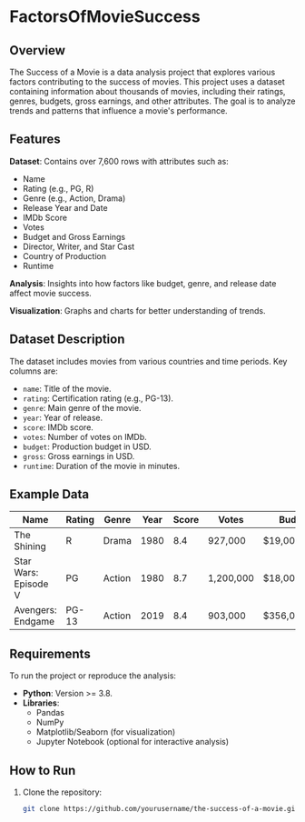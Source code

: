 # FactorsOfMovieSuccess

## Overview
The Success of a Movie is a data analysis project that explores various factors contributing to the success of movies. This project uses a dataset containing information about thousands of movies, including their ratings, genres, budgets, gross earnings, and other attributes. The goal is to analyze trends and patterns that influence a movie's performance.

## Features
**Dataset**: Contains over 7,600 rows with attributes such as:

- Name
- Rating (e.g., PG, R)
- Genre (e.g., Action, Drama)
- Release Year and Date
- IMDb Score
- Votes
- Budget and Gross Earnings
- Director, Writer, and Star Cast
- Country of Production
- Runtime

**Analysis**: Insights into how factors like budget, genre, and release date affect movie success.

**Visualization**: Graphs and charts for better understanding of trends.

## Dataset Description
The dataset includes movies from various countries and time periods. Key columns are:

- `name`: Title of the movie.
- `rating`: Certification rating (e.g., PG-13).
- `genre`: Main genre of the movie.
- `year`: Year of release.
- `score`: IMDb score.
- `votes`: Number of votes on IMDb.
- `budget`: Production budget in USD.
- `gross`: Gross earnings in USD.
- `runtime`: Duration of the movie in minutes.

## Example Data

| Name                        | Rating | Genre  | Year | Score | Votes   | Budget       | Gross        |
|-----------------------------|--------|--------|------|-------|---------|--------------|--------------|
| The Shining                  | R      | Drama  | 1980 | 8.4   | 927,000 | $19,000,000  | $46,998,772  |
| Star Wars: Episode V         | PG     | Action | 1980 | 8.7   | 1,200,000 | $18,000,000 | $538,375,067 |
| Avengers: Endgame            | PG-13  | Action | 2019 | 8.4   | 903,000 | $356,000,000 | $2.798 Billion |

## Requirements
To run the project or reproduce the analysis:

- **Python**: Version >= 3.8.
- **Libraries**:
  - Pandas
  - NumPy
  - Matplotlib/Seaborn (for visualization)
  - Jupyter Notebook (optional for interactive analysis)

## How to Run
1. Clone the repository:
   ```bash
   git clone https://github.com/yourusername/the-success-of-a-movie.git
